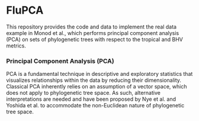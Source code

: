 # FluPCA

This repository provides the code and data to implement the real data example in Monod et al., which performs principal component analysis (PCA) on sets of phylogenetic trees with respect to the tropical and BHV metrics.

### Principal Component Analysis (PCA)

PCA is a fundamental technique in descriptive and exploratory statistics that visualizes relationships within the data by reducing their dimensionality.  Classical PCA inherently relies on an assumption of a vector space, which does not apply to phylogenetic tree space.  As such, alternative interpretations are needed and have been proposed by Nye et al. and Yoshida et al. to accommodate the non-Euclidean nature of phylogenetic tree space.
